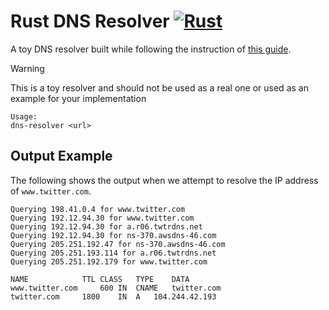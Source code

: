 # Rust DNS Resolver [![Rust](https://github.com/EricFalkenberg/rust-dns-resolver/actions/workflows/rust.yml/badge.svg)](https://github.com/EricFalkenberg/rust-dns-resolver/actions/workflows/rust.yml)
A toy DNS resolver built while following the instruction of [this guide](https://implement-dns.wizardzines.com/).
> [!WARNING]
> This is a toy resolver and should not be used as a real one or used as an example for your implementation

```
Usage:
dns-resolver <url>
```
## Output Example
The following shows the output when we attempt to resolve the IP address of `www.twitter.com`.
```
Querying 198.41.0.4 for www.twitter.com
Querying 192.12.94.30 for www.twitter.com
Querying 192.12.94.30 for a.r06.twtrdns.net
Querying 192.12.94.30 for ns-370.awsdns-46.com
Querying 205.251.192.47 for ns-370.awsdns-46.com
Querying 205.251.193.114 for a.r06.twtrdns.net
Querying 205.251.192.179 for www.twitter.com

NAME			TTL	CLASS	TYPE	DATA
www.twitter.com		600	IN	CNAME	twitter.com
twitter.com		1800	IN	A	104.244.42.193
```
